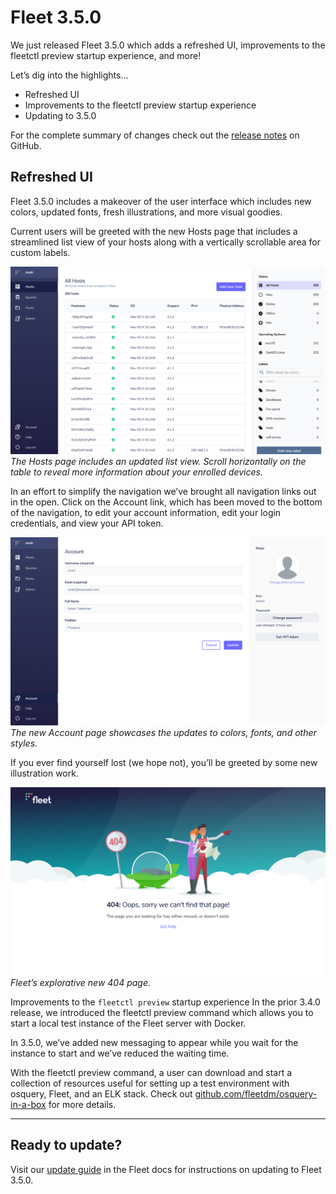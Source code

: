 # Fleet 3.5.0


We just released Fleet 3.5.0 which adds a refreshed UI, improvements to the fleetctl preview startup experience, and more!

Let’s dig into the highlights…

- Refreshed UI
- Improvements to the fleetctl preview startup experience
- Updating to 3.5.0

For the complete summary of changes check out the [release notes](https://github.com/fleetdm/fleet/releases/tag/3.5.0) on GitHub.

## Refreshed UI

Fleet 3.5.0 includes a makeover of the user interface which includes new colors, updated fonts, fresh illustrations, and more visual goodies.

Current users will be greeted with the new Hosts page that includes a streamlined list view of your hosts along with a vertically scrollable area for custom labels.

![The new Hosts page with updates to colors, fonts, and other styles.](../website/assets/images/articles/fleet-3.5.0-1-700x418@2x.png)
_The Hosts page includes an updated list view. Scroll horizontally on the table to reveal more information about your enrolled devices._

In an effort to simplify the navigation we’ve brought all navigation links out in the open. Click on the Account link, which has been moved to the bottom of the navigation, to edit your account information, edit your login credentials, and view your API token.

![Somplified navigation](../website/assets/images/articles/fleet-3.5.0-2-700x418@2x.png)
_The new Account page showcases the updates to colors, fonts, and other styles._

If you ever find yourself lost (we hope not), you’ll be greeted by some new illustration work.

![Somplified navigation](../website/assets/images/articles/fleet-3.5.0-3-700x418@2x.png)
_Fleet’s explorative new 404 page._

Improvements to the `fleetctl preview` startup experience
In the prior 3.4.0 release, we introduced the fleetctl preview command which allows you to start a local test instance of the Fleet server with Docker.

In 3.5.0, we’ve added new messaging to appear while you wait for the instance to start and we’ve reduced the waiting time.

With the fleetctl preview command, a user can download and start a collection of resources useful for setting up a test environment with osquery, Fleet, and an ELK stack. Check out [github.com/fleetdm/osquery-in-a-box](github.com/fleetdm/osquery-in-a-box) for more details.

---

## Ready to update?

Visit our [update guide](https://fleetdm.com/docs/using-fleet/updating-fleet) in the Fleet docs for instructions on updating to Fleet 3.5.0.

<meta name="category" value="releases">
<meta name="authorFullName" value="Noah Talerman">
<meta name="authorGitHubUsername" value="noahtalerman">
<meta name="publishedOn" value="2020-12-12">
<meta name="articleTitle" value="Fleet 3.5.0">